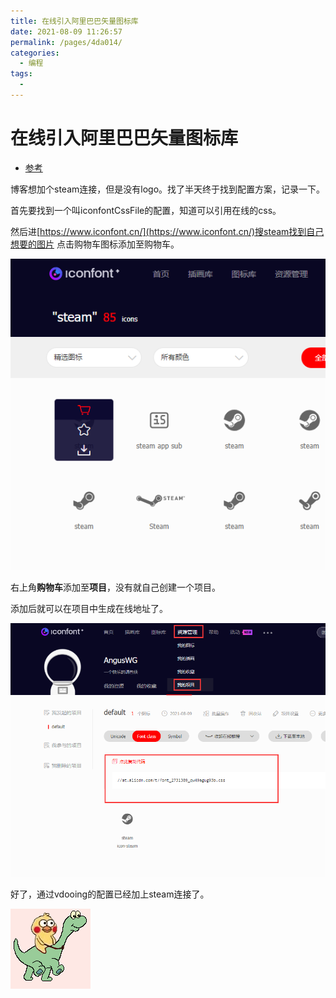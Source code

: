 ```yaml
---
title: 在线引入阿里巴巴矢量图标库
date: 2021-08-09 11:26:57
permalink: /pages/4da014/
categories:
  - 编程
tags:
  - 
---
```

# 在线引入阿里巴巴矢量图标库

* [参考](https://blog.csdn.net/wsl9420/article/details/106724841)

博客想加个steam连接，但是没有logo。找了半天终于找到配置方案，记录一下。

首先要找到一个叫iconfontCssFile的配置，知道可以引用在线的css。

然后进[https://www.iconfont.cn/](https://www.iconfont.cn/)搜steam找到自己想要的图片
点击购物车图标添加至购物车。

![](../images/2021-08-09-11-34-47.png)

右上角**购物车**添加至**项目**，没有就自己创建一个项目。

添加后就可以在项目中生成在线地址了。

![](../images/2021-08-09-11-37-15.png)

好了，通过vdooing的配置已经加上steam连接了。

![](../images/2021-08-09-11-40-11.gif)
